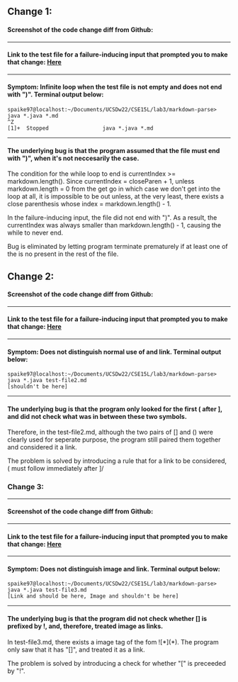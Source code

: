## Change 1:

#### Screenshot of the code change diff from Github:

---
#### Link to the test file for a failure-inducing input that prompted you to make that change: [Here](https://github.com/touhouEUROBEAT/markdown-parse/blob/main/test-file1.md)

---
#### Symptom: Infinite loop when the test file is not empty and does not end with ")". Terminal output below:

```
spaike97@localhost:~/Documents/UCSDw22/CSE15L/lab3/markdown-parse> java *.java *.md
^Z
[1]+  Stopped                 java *.java *.md
```

---
#### The underlying bug is that the program assumed that the file must end with ")", when it's not neccesarily the case.

The condition for the while loop to end is currentIndex >= markdown.length(). Since currentIndex = closeParen + 1, unless markdown.length = 0 from the get go in which case we don't get into the loop at all, it is impossible to be out unless, at the very least, there exists a close parenthesis whose index = markdown.length() - 1. 

In the failure-inducing input, the file did not end with ")". As a result, the currentIndex was always smaller than markdown.length() - 1, causing the while to never end.

Bug is eliminated by letting program terminate prematurely if at least one of the []() is no present in the rest of the file.


## Change 2:

#### Screenshot of the code change diff from Github:

---
#### Link to the test file for a failure-inducing input that prompted you to make that change: [Here](https://github.com/touhouEUROBEAT/markdown-parse/blob/main/test-file1.md)

---
#### Symptom: Does not distinguish normal use of []() and link. Terminal output below:

```
spaike97@localhost:~/Documents/UCSDw22/CSE15L/lab3/markdown-parse> java *.java test-file2.md
[shouldn't be here]
```

---
#### The underlying bug is that the program only looked for the first ( after ], and did not check what was in between these two symbols. 

Therefore, in the test-file2.md, although the two pairs of [] and () were clearly used for seperate purpose, the program still paired them together and considered it a link.

The problem is solved by introducing a rule that for a link to be considered, ( must follow immediately after ]/


### Change 3:

---
#### Screenshot of the code change diff from Github:

---
#### Link to the test file for a failure-inducing input that prompted you to make that change: [Here](https://github.com/touhouEUROBEAT/markdown-parse/blob/main/test-file3.md)

---
#### Symptom: Does not distinguish image and link. Terminal output below:

```
spaike97@localhost:~/Documents/UCSDw22/CSE15L/lab3/markdown-parse> java *.java test-file3.md
[Link and should be here, Image and shouldn't be here]
```

---
#### The underlying bug is that the program did not check whether [] is prefixed by !, and, therefore, treated image as links.

In test-file3.md, there exists a image tag of the fom \!\[\*](\*). The program only saw that it has "[]", and treated it as a link.

The problem is solved by introducing a check for whether "\[" is preceeded by "!".
